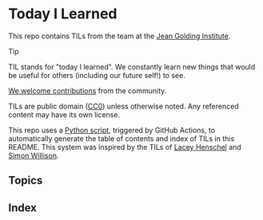 # Today I Learned

This repo contains TILs from the team at the [Jean Golding Institute](https://www.bristol.ac.uk/golding/).

> [!TIP]  
> TIL stands for "today I learned". We constantly learn new things that would be useful for others (including our future self!) to see.

[We welcome contributions](#contributing-tils) from the community.

TILs are public domain ([CC0](LICENSE)) unless otherwise noted. Any referenced content may have its own license.

This repo uses a [Python script](build_readme.py), triggered by GitHub Actions, to automatically generate the table of contents and index of TILs in this README. This system was inspired by the TILs of [Lacey Henschel](https://github.com/williln/til) and [Simon Willison](https://github.com/simonw/til).

<!-- Do not manually edit the items in the placeholders below this point. They will be automatically updated by GitHub Actions. -->

## Topics

<!-- toc starts -->

<!-- toc ends -->

## Index

<!-- index starts -->

<!-- index ends -->
